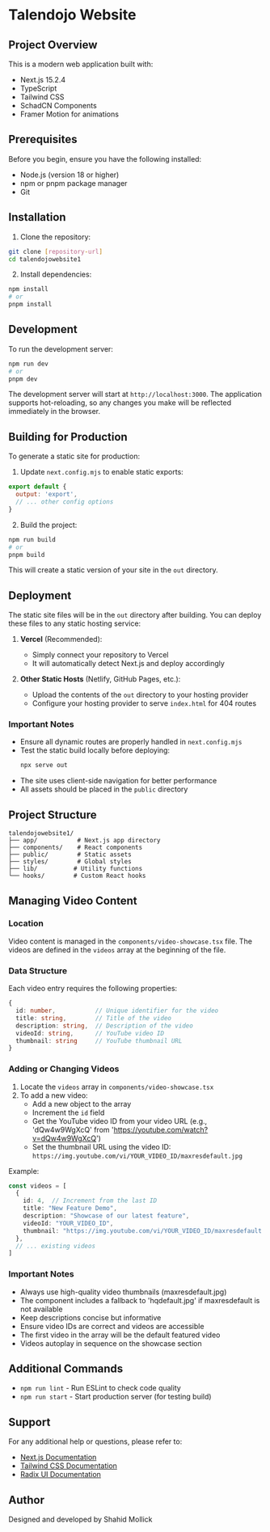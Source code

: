 # Talendojo Website

## Project Overview
This is a modern web application built with:
- Next.js 15.2.4
- TypeScript
- Tailwind CSS
- SchadCN Components
- Framer Motion for animations

## Prerequisites
Before you begin, ensure you have the following installed:
- Node.js (version 18 or higher)
- npm or pnpm package manager
- Git

## Installation

1. Clone the repository:
```bash
git clone [repository-url]
cd talendojowebsite1
```

2. Install dependencies:
```bash
npm install
# or
pnpm install
```

## Development

To run the development server:
```bash
npm run dev
# or
pnpm dev
```

The development server will start at `http://localhost:3000`. The application supports hot-reloading, so any changes you make will be reflected immediately in the browser.

## Building for Production

To generate a static site for production:

1. Update `next.config.mjs` to enable static exports:
```javascript
export default {
  output: 'export',
  // ... other config options
}
```

2. Build the project:
```bash
npm run build
# or
pnpm build
```

This will create a static version of your site in the `out` directory.

## Deployment

The static site files will be in the `out` directory after building. You can deploy these files to any static hosting service:

1. **Vercel** (Recommended):
   - Simply connect your repository to Vercel
   - It will automatically detect Next.js and deploy accordingly

2. **Other Static Hosts** (Netlify, GitHub Pages, etc.):
   - Upload the contents of the `out` directory to your hosting provider
   - Configure your hosting provider to serve `index.html` for 404 routes

### Important Notes

- Ensure all dynamic routes are properly handled in `next.config.mjs`
- Test the static build locally before deploying:
  ```bash
  npx serve out
  ```
- The site uses client-side navigation for better performance
- All assets should be placed in the `public` directory

## Project Structure

```
talendojowebsite1/
├── app/           # Next.js app directory
├── components/    # React components
├── public/        # Static assets
├── styles/        # Global styles
├── lib/          # Utility functions
└── hooks/        # Custom React hooks
```

## Managing Video Content

### Location
Video content is managed in the `components/video-showcase.tsx` file. The videos are defined in the `videos` array at the beginning of the file.

### Data Structure
Each video entry requires the following properties:
```typescript
{
  id: number,           // Unique identifier for the video
  title: string,        // Title of the video
  description: string,  // Description of the video
  videoId: string,      // YouTube video ID
  thumbnail: string     // YouTube thumbnail URL
}
```

### Adding or Changing Videos
1. Locate the `videos` array in `components/video-showcase.tsx`
2. To add a new video:
   - Add a new object to the array
   - Increment the `id` field
   - Get the YouTube video ID from your video URL (e.g., 'dQw4w9WgXcQ' from 'https://youtube.com/watch?v=dQw4w9WgXcQ')
   - Set the thumbnail URL using the video ID: `https://img.youtube.com/vi/YOUR_VIDEO_ID/maxresdefault.jpg`

Example:
```typescript
const videos = [
  {
    id: 4,  // Increment from the last ID
    title: "New Feature Demo",
    description: "Showcase of our latest feature",
    videoId: "YOUR_VIDEO_ID",
    thumbnail: "https://img.youtube.com/vi/YOUR_VIDEO_ID/maxresdefault.jpg",
  },
  // ... existing videos
]
```

### Important Notes
- Always use high-quality video thumbnails (maxresdefault.jpg)
- The component includes a fallback to 'hqdefault.jpg' if maxresdefault is not available
- Keep descriptions concise but informative
- Ensure video IDs are correct and videos are accessible
- The first video in the array will be the default featured video
- Videos autoplay in sequence on the showcase section

## Additional Commands

- `npm run lint` - Run ESLint to check code quality
- `npm run start` - Start production server (for testing build)

## Support

For any additional help or questions, please refer to:
- [Next.js Documentation](https://nextjs.org/docs)
- [Tailwind CSS Documentation](https://tailwindcss.com/docs)
- [Radix UI Documentation](https://www.radix-ui.com/docs/primitives/overview/introduction)


## Author

Designed and developed by Shahid Mollick

